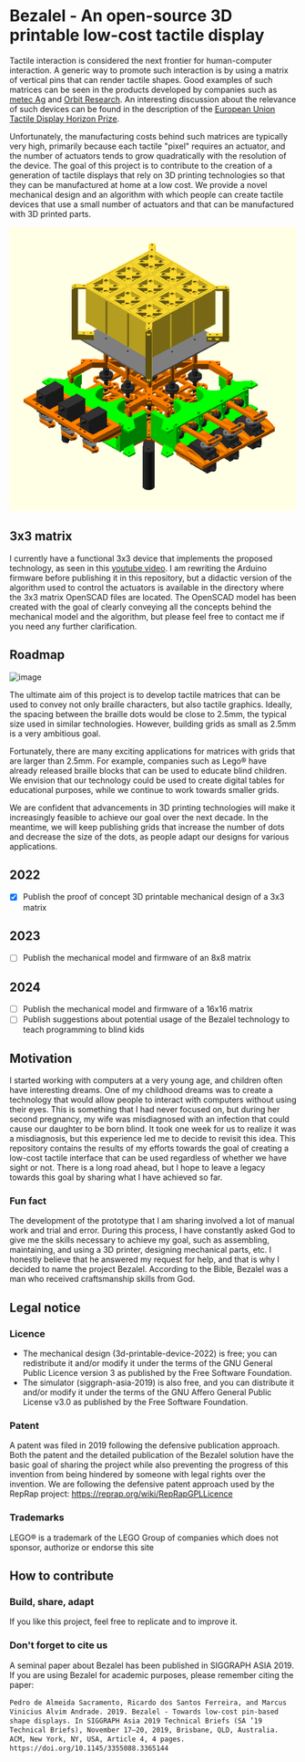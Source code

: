 # Bezalel - An open-source 3D printable low-cost tactile display

Tactile interaction is considered the next frontier for human-computer interaction. A generic way to promote such interaction is by using a matrix of vertical pins that can render tactile shapes. Good examples of such matrices can be seen in the products developed by companies such as [metec Ag](https://www.metec-ag.de/produkte-graphik-display.php?p=t2d) and [Orbit Research](http://www.orbitresearch.com/product/graphiti/). An interesting discussion about the relevance of such devices can be found in the description of the [European Union Tactile Display Horizon Prize](https://research-and-innovation.ec.europa.eu/funding/funding-opportunities/prizes/horizon-prizes/tactile-display_en). 

Unfortunately, the manufacturing costs behind such matrices are typically very high, primarily because each tactile "pixel" requires an actuator, and the number of actuators tends to grow quadratically with the resolution of the device. The goal of this project is to contribute to the creation of a generation of tactile displays that rely on 3D printing technologies so that they can be manufactured at home at a low cost. We provide a novel mechanical design and an algorithm with which people can create tactile devices that use a small number of actuators and that can be manufactured with 3D printed parts.

![Animated 3x3 model](animated-3x3-model.gif)

## 3x3 matrix
I currently have a functional 3x3 device that implements the proposed technology, as seen in this [youtube video](https://www.youtube.com/watch?v=CwHi78mkTRg). I am rewriting the Arduino firmware before publishing it in this repository, but a didactic version of the algorithm used to control the actuators is available in the directory where the 3x3 matrix OpenSCAD files are located. The OpenSCAD model has been created with the goal of clearly conveying all the concepts behind the mechanical model and the algorithm, but please feel free to contact me if you need any further clarification.

## Roadmap
![image](https://user-images.githubusercontent.com/4267545/211155669-14c5bfeb-b34a-460a-bc80-f30f8da234d3.png)

The ultimate aim of this project is to develop tactile matrices that can be used to convey not only braille characters, but also tactile graphics. Ideally, the spacing between the braille dots would be close to 2.5mm, the typical size used in similar technologies. However, building grids as small as 2.5mm is a very ambitious goal.

Fortunately, there are many exciting applications for matrices with grids that are larger than 2.5mm. For example, companies such as Lego® have already released braille blocks that can be used to educate blind children. We envision that our technology could be used to create digital tables for educational purposes, while we continue to work towards smaller grids.

We are confident that advancements in 3D printing technologies will make it increasingly feasible to achieve our goal over the next decade. In the meantime, we will keep publishing grids that increase the number of dots and decrease the size of the dots, as people adapt our designs for various applications. 

## 2022
- [x] Publish the proof of concept 3D printable mechanical design of a 3x3 matrix

## 2023
- [ ] Publish the mechanical model and firmware of an 8x8 matrix

## 2024
- [ ] Publish the mechanical model and firmware of a 16x16 matrix
- [ ] Publish suggestions about potential usage of the Bezalel technology to teach programming to blind kids

## Motivation
I started working with computers at a very young age, and children often have interesting dreams. One of my childhood dreams was to create a technology that would allow people to interact with computers without using their eyes. This is something that I had never focused on, but during her second pregnancy, my wife was misdiagnosed with an infection that could cause our daughter to be born blind. It took one week for us to realize it was a misdiagnosis, but this experience led me to decide to revisit this idea. This repository contains the results of my efforts towards the goal of creating a low-cost tactile interface that can be used regardless of whether we have sight or not. There is a long road ahead, but I hope to leave a legacy towards this goal by sharing what I have achieved so far.

### Fun fact
The development of the prototype that I am sharing involved a lot of manual work and trial and error. During this process, I have constantly asked God to give me the skills necessary to achieve my goal, such as assembling, maintaining, and using a 3D printer, designing mechanical parts, etc. I honestly believe that he answered my request for help, and that is why I decided to name the project Bezalel. According to the Bible, Bezalel was a man who received craftsmanship skills from God.

## Legal notice
### Licence
- The mechanical design (3d-printable-device-2022) is free; you can redistribute it and/or modify it under the terms of the GNU General Public Licence version 3 as published by the Free Software Foundation.
- The simulator (siggraph-asia-2019) is also free, and you can distribute it and/or modify it under the terms of the GNU Affero General Public License v3.0 as published by the Free Software Foundation.

### Patent
A patent was filed in 2019 following the defensive publication approach. Both the patent and the detailed publication of the Bezalel solution have the basic goal of sharing the project while also preventing the progress of this invention from being hindered by someone with legal rights over the invention.
We are following the defensive patent approach used by the RepRap project: https://reprap.org/wiki/RepRapGPLLicence

### Trademarks
LEGO® is a trademark of the LEGO Group of companies which does not sponsor, authorize or endorse this site

## How to contribute

### Build, share, adapt
If you like this project, feel free to replicate and to improve it.

### Don't forget to cite us
A seminal paper about Bezalel has been published in SIGGRAPH ASIA 2019.
If you are using Bezalel for academic purposes, please remember citing the paper:

```
Pedro de Almeida Sacramento, Ricardo dos Santos Ferreira, and Marcus Vinicius Alvim Andrade. 2019. Bezalel - Towards low-cost pin-based shape displays. In SIGGRAPH Asia 2019 Technical Briefs (SA ’19 Technical Briefs), November 17–20, 2019, Brisbane, QLD, Australia. ACM, New York, NY, USA, Article 4, 4 pages. https://doi.org/10.1145/3355088.3365144
```
